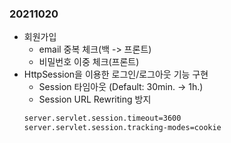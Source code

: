 ### 20211020
- 회원가입
  - email 중복 체크(백 -> 프론트)
  - 비밀번호 이중 체크(프론트)
- HttpSession을 이용한 로그인/로그아웃 기능 구현
  - Session 타임아웃 (Default: 30min. -> 1h.)
  - Session URL Rewriting 방지
  ````xml
  server.servlet.session.timeout=3600
  server.servlet.session.tracking-modes=cookie
  ````